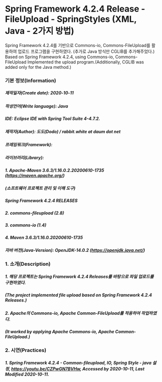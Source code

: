 # Spring Framework 4.2.4 Release - FileUpload - SpringStyles (XML, Java - 2가지 방법)
Spring Framework 4.2.4를 기반으로 Commons-io, Commons-FileUpload를 활용하여
업로드 프로그램을 구현하였다.
(추가로 Java 방식만 CGLIB를 추가해주었다.)
Based on Spring Framework 4.2.4, using Commons-io, Commons-FileUpload 
Implemented the upload program.(Additionally, CGLIB was added only for the Java method.)

### 기본 정보(Information)
##### 제작일자(Create date): 2020-10-11
##### 작성언어(Write language): Java
##### IDE: Eclipse IDE with Spring Tool Suite 4-4.7.2.
##### 제작자(Author): 도도(Dodo) / rabbit.white at daum dot net
##### 프레임워크(Framework): 
##### 라이브러리(Library): 
##### 1. Apache-Maven 3.6.3/1.16.0.2.20200610-1735 (https://maven.apache.org/)
##### (소프트웨어 프로젝트 관리 및 이해 도구)
##### Spring Framework 4.2.4 RELEASES
##### 2. commons-fileupload (2.8)
##### 3. commons-io (1.4)
##### 4. Maven 3.6.3/1.16.0.20200610-1735
##### 자바 버전(Java-Version): OpenJDK-14.0.2 (https://openjdk.java.net/)

### 1. 소개(Description)
##### 1. 해당 프로젝트는 Spring Framework 4.2.4 Releases를 바탕으로 파일 업로드를 구현하였다.
##### (The project implemented file upload based on Spring Framework 4.2.4 Releases.)
##### 2. Apache의 Commons-io, Apache Common-FileUpload를 적용하여 작업하였다.
##### (It worked by applying Apache Commons-io, Apache Common-FileUpload.)

### 2. 시연(Practices)
##### 1. Spring Framework 4.2.4 - Common-fileupload, IO,  Spring Style - java 설정, https://youtu.be/CZPwGN7BVHw, Accessed by 2020-10-11, Last Modified 2020-10-11.
